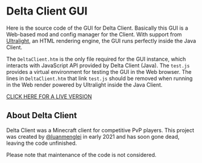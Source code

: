 # Delta Client GUI
Here is the source code of the GUI for Delta Client. Basically this GUI is a Web-based mod and config manager for the Client. With support from [Ultralight](https://github.com/ultralight-ux/Ultralight), an HTML rendering engine, the GUI runs perfectly inside the Java Client.

The `DeltaClient.htm` is the only file required for the GUI instance, which interacts with JavaScript API provided by Delta Client (Java). The `test.js` provides a virtual environment for testing the GUI in the Web browser. The lines in `DeltaClient.htm` that link `test.js` should be removed when running in the Web render powered by Ultralight inside the Java Client.

[CLICK HERE FOR A LIVE VERSION](https://travindreek.github.io/DeltaClientGUI/DeltaClient.htm)

## About Delta Client
Delta Client was a Minecraft client for competitive PvP players. This project was created by [@luanmenglei](https://github.com/luanmenglei) in early 2021 and has soon gone dead, leaving the code unfinished.

Please note that maintenance of the code is not considered.
